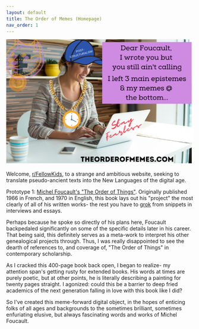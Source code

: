```yaml
---
layout: default
title: The Order of Memes (Homepage)
nav_order: 1
---
```


![Hello World](mainmeme.png)

Welcome, [r/FellowKids](https://www.reddit.com/r/FellowKids/top/?t=all), to a strange and ambitious website, seeking to translate pseudo-ancient texts into the New Languages of the digital age.

Prototype 1: [Michel Foucault's "The Order of Things"](https://en.wikipedia.org/wiki/The_Order_of_Things). Originally published 1966 in French, and 1970 in English, this book lays out his "project" the most clearly of all of his written works- the rest you have to [grok](https://en.wikipedia.org/wiki/Grok) from snippets in interviews and essays.

Perhaps because he spoke so directly of his plans here, Foucault backpedaled significantly on some of the specific details later in his career. That being said, this definitely serves as a meta-work to interpret his other genealogical projects through. Thus, I was really disappointed to see the dearth of references to, and coverage of, "The Order of Things" in contemporary scholarship.

As I cracked this 400-page book back open, I began to realize- my attention span's getting rusty for extended books. His words at times are purely poetic, but at other points, he is literally describing a painting for twenty pages straight. I agonized: could this be a barrier to deep fried academics of the next generation falling in love with this book like I did?

So I've created this meme-forward digital object, in the hopes of enticing folks of all ages and backgrounds to the sometimes brilliant, sometimes enfuriating elusive, but always fascinating words and works of Michel Foucault.